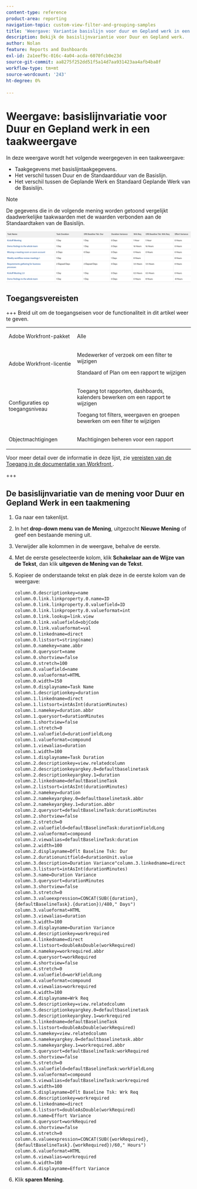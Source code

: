 ```yaml
---
content-type: reference
product-area: reporting
navigation-topic: custom-view-filter-and-grouping-samples
title: 'Weergave: Variantie basislijn voor duur en Gepland werk in een taakweergave'
description: Bekijk de basislijnvariantie voor Duur en Gepland werk.
author: Nolan
feature: Reports and Dashboards
exl-id: 2a1eef9c-016c-4a04-acda-6070fcb0e23d
source-git-commit: aa8275f252dd51f5a14d7aa931423aa4afb4ba8f
workflow-type: tm+mt
source-wordcount: '243'
ht-degree: 0%

---
```


# Weergave: basislijnvariatie voor Duur en Gepland werk in een taakweergave

<!--Audited: 11/2024-->

In deze weergave wordt het volgende weergegeven in een taakweergave:

* Taakgegevens met basislijntaakgegevens.
* Het verschil tussen Duur en de Standaardduur van de Basislijn.
* Het verschil tussen de Geplande Werk en Standaard Geplande Werk van de Basislijn.

>[!NOTE]
>
>De gegevens die in de volgende mening worden getoond vergelijkt daadwerkelijke taakwaarden met de waarden verbonden aan de Standaardtaken van de Basislijn.

![&#x200B; baseline_variance_in_a_task_view.png &#x200B;](assets/baseline-variance-in-a-task-view-350x38.png)

## Toegangsvereisten

+++ Breid uit om de toegangseisen voor de functionaliteit in dit artikel weer te geven. 

<table style="table-layout:auto"> 
 <col> 
 <col> 
 <tbody> 
  <tr> 
   <td role="rowheader">Adobe Workfront-pakket</td> 
   <td> <p>Alle</p> </td> 
  </tr> 
  <tr> 
   <td role="rowheader">Adobe Workfront-licentie</td> 
   <td> 
   <p>Medewerker of verzoek om een filter te wijzigen </p>
   <p>Standaard of Plan om een rapport te wijzigen</p>
  </tr> 
  <tr> 
   <td role="rowheader">Configuraties op toegangsniveau</td> 
   <td> <p>Toegang tot rapporten, dashboards, kalenders bewerken om een rapport te wijzigen</p> <p>Toegang tot filters, weergaven en groepen bewerken om een filter te wijzigen</p> </td> 
  </tr> 
  <tr> 
   <td role="rowheader">Objectmachtigingen</td> 
   <td> <p>Machtigingen beheren voor een rapport</p>  </td> 
  </tr> 
 </tbody> 
</table>

Voor meer detail over de informatie in deze lijst, zie [&#x200B; vereisten van de Toegang in de documentatie van Workfront &#x200B;](/help/quicksilver/administration-and-setup/add-users/access-levels-and-object-permissions/access-level-requirements-in-documentation.md).

+++

## De basislijnvariatie van de mening voor Duur en Gepland Werk in een taakmening

1. Ga naar een takenlijst.
1. In het **drop-down menu van de Mening**, uitgezocht **Nieuwe Mening** of geef een bestaande mening uit.
1. Verwijder alle kolommen in de weergave, behalve de eerste.
1. Met de eerste geselecteerde kolom, klik **Schakelaar aan de Wijze van de Tekst**, dan klik **uitgeven de Mening van de Tekst**.
1. Kopieer de onderstaande tekst en plak deze in de eerste kolom van de weergave:

   ```
   column.0.descriptionkey=name
   column.0.link.linkproperty.0.name=ID
   column.0.link.linkproperty.0.valuefield=ID
   column.0.link.linkproperty.0.valueformat=int
   column.0.link.lookup=link.view
   column.0.link.valuefield=objCode
   column.0.link.valueformat=val
   column.0.linkedname=direct
   column.0.listsort=string(name)
   column.0.namekey=name.abbr
   column.0.querysort=name
   column.0.shortview=false
   column.0.stretch=100
   column.0.valuefield=name
   column.0.valueformat=HTML
   column.0.width=150
   column.0.displayname=Task Name
   column.1.descriptionkey=duration
   column.1.linkedname=direct
   column.1.listsort=intAsInt(durationMinutes)
   column.1.namekey=duration.abbr
   column.1.querysort=durationMinutes
   column.1.shortview=false
   column.1.stretch=0
   column.1.valuefield=durationFieldLong
   column.1.valueformat=compound
   column.1.viewalias=duration
   column.1.width=100
   column.1.displayname=Task Duration
   column.2.descriptionkey=view.relatedcolumn
   column.2.descriptionkeyargkey.0=defaultbaselinetask
   column.2.descriptionkeyargkey.1=duration
   column.2.linkedname=defaultBaselineTask
   column.2.listsort=intAsInt(durationMinutes)
   column.2.namekey=duration
   column.2.namekeyargkey.0=defaultbaselinetask.abbr
   column.2.namekeyargkey.1=duration.abbr
   column.2.querysort=defaultBaselineTask:durationMinutes
   column.2.shortview=false
   column.2.stretch=0
   column.2.valuefield=defaultBaselineTask:durationFieldLong
   column.2.valueformat=compound
   column.2.viewalias=defaultBaselineTask:duration
   column.2.width=100
   column.2.displayname=Dflt Baseline Tsk: Dur
   column.2.durationunitfield=durationUnit.value
   column.3.description=Duration Variance"column.3.linkedname=direct
   column.3.listsort=intAsInt(durationMinutes)
   column.3.name=Duration Variance
   column.3.querysort=durationMinutes
   column.3.shortview=false
   column.3.stretch=0
   column.3.valueexpression=CONCAT(SUB({duration},{defaultBaselineTask}.{duration})/480," Days")
   column.3.valueformat=HTML
   column.3.viewalias=duration
   column.3.width=100
   column.3.displayname=Duration Variance
   column.4.descriptionkey=workrequired
   column.4.linkedname=direct
   column.4.listsort=doubleAsDouble(workRequired)
   column.4.namekey=workrequired.abbr
   column.4.querysort=workRequired
   column.4.shortview=false
   column.4.stretch=0
   column.4.valuefield=workFieldLong
   column.4.valueformat=compound
   column.4.viewalias=workrequired
   column.4.width=100
   column.4.displayname=Wrk Req
   column.5.descriptionkey=view.relatedcolumn
   column.5.descriptionkeyargkey.0=defaultbaselinetask
   column.5.descriptionkeyargkey.1=workrequired
   column.5.linkedname=defaultBaselineTask
   column.5.listsort=doubleAsDouble(workRequired)
   column.5.namekey=view.relatedcolumn
   column.5.namekeyargkey.0=defaultbaselinetask.abbr
   column.5.namekeyargkey.1=workrequired.abbr
   column.5.querysort=defaultBaselineTask:workRequired
   column.5.shortview=false
   column.5.stretch=0
   column.5.valuefield=defaultBaselineTask:workFieldLong
   column.5.valueformat=compound
   column.5.viewalias=defaultBaselineTask:workrequired
   column.5.width=100
   column.5.displayname=Dflt Baseline Tsk: Wrk Req
   column.6.descriptionkey=workrequired
   column.6.linkedname=direct
   column.6.listsort=doubleAsDouble(workRequired)
   column.6.name=Effort Variance
   column.6.querysort=workRequired
   column.6.shortview=false
   column.6.stretch=0
   column.6.valueexpression=CONCAT(SUB({workRequired},{defaultBaselineTask}.{workRequired})/60," Hours")
   column.6.valueformat=HTML
   column.6.viewalias=workrequired
   column.6.width=100
   column.6.displayname=Effort Variance
   ```

1. Klik **sparen Mening**.
